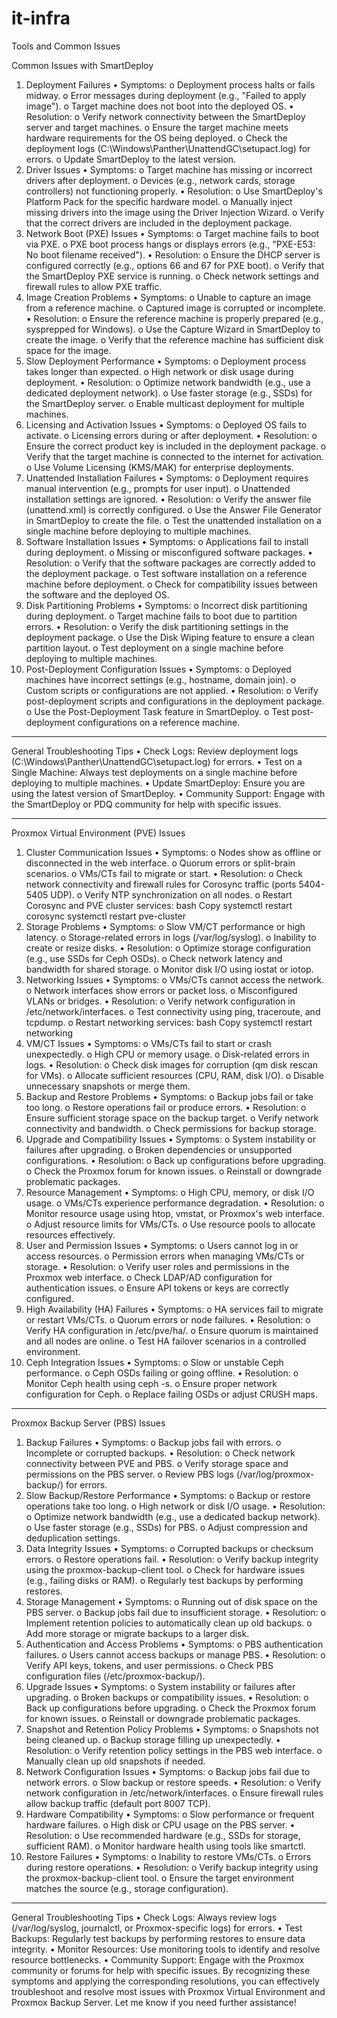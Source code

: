 # it-infra
Tools and Common Issues

Common Issues with SmartDeploy
1. Deployment Failures
•	Symptoms:
o	Deployment process halts or fails midway.
o	Error messages during deployment (e.g., "Failed to apply image").
o	Target machine does not boot into the deployed OS.
•	Resolution:
o	Verify network connectivity between the SmartDeploy server and target machines.
o	Ensure the target machine meets hardware requirements for the OS being deployed.
o	Check the deployment logs (C:\Windows\Panther\UnattendGC\setupact.log) for errors.
o	Update SmartDeploy to the latest version.
2. Driver Issues
•	Symptoms:
o	Target machine has missing or incorrect drivers after deployment.
o	Devices (e.g., network cards, storage controllers) not functioning properly.
•	Resolution:
o	Use SmartDeploy's Platform Pack for the specific hardware model.
o	Manually inject missing drivers into the image using the Driver Injection Wizard.
o	Verify that the correct drivers are included in the deployment package.
3. Network Boot (PXE) Issues
•	Symptoms:
o	Target machine fails to boot via PXE.
o	PXE boot process hangs or displays errors (e.g., "PXE-E53: No boot filename received").
•	Resolution:
o	Ensure the DHCP server is configured correctly (e.g., options 66 and 67 for PXE boot).
o	Verify that the SmartDeploy PXE service is running.
o	Check network settings and firewall rules to allow PXE traffic.
4. Image Creation Problems
•	Symptoms:
o	Unable to capture an image from a reference machine.
o	Captured image is corrupted or incomplete.
•	Resolution:
o	Ensure the reference machine is properly prepared (e.g., sysprepped for Windows).
o	Use the Capture Wizard in SmartDeploy to create the image.
o	Verify that the reference machine has sufficient disk space for the image.
5. Slow Deployment Performance
•	Symptoms:
o	Deployment process takes longer than expected.
o	High network or disk usage during deployment.
•	Resolution:
o	Optimize network bandwidth (e.g., use a dedicated deployment network).
o	Use faster storage (e.g., SSDs) for the SmartDeploy server.
o	Enable multicast deployment for multiple machines.
6. Licensing and Activation Issues
•	Symptoms:
o	Deployed OS fails to activate.
o	Licensing errors during or after deployment.
•	Resolution:
o	Ensure the correct product key is included in the deployment package.
o	Verify that the target machine is connected to the internet for activation.
o	Use Volume Licensing (KMS/MAK) for enterprise deployments.
7. Unattended Installation Failures
•	Symptoms:
o	Deployment requires manual intervention (e.g., prompts for user input).
o	Unattended installation settings are ignored.
•	Resolution:
o	Verify the answer file (unattend.xml) is correctly configured.
o	Use the Answer File Generator in SmartDeploy to create the file.
o	Test the unattended installation on a single machine before deploying to multiple machines.
8. Software Installation Issues
•	Symptoms:
o	Applications fail to install during deployment.
o	Missing or misconfigured software packages.
•	Resolution:
o	Verify that the software packages are correctly added to the deployment package.
o	Test software installation on a reference machine before deployment.
o	Check for compatibility issues between the software and the deployed OS.
9. Disk Partitioning Problems
•	Symptoms:
o	Incorrect disk partitioning during deployment.
o	Target machine fails to boot due to partition errors.
•	Resolution:
o	Verify the disk partitioning settings in the deployment package.
o	Use the Disk Wiping feature to ensure a clean partition layout.
o	Test deployment on a single machine before deploying to multiple machines.
10. Post-Deployment Configuration Issues
•	Symptoms:
o	Deployed machines have incorrect settings (e.g., hostname, domain join).
o	Custom scripts or configurations are not applied.
•	Resolution:
o	Verify post-deployment scripts and configurations in the deployment package.
o	Use the Post-Deployment Task feature in SmartDeploy.
o	Test post-deployment configurations on a reference machine.
________________________________________
General Troubleshooting Tips
•	Check Logs: Review deployment logs (C:\Windows\Panther\UnattendGC\setupact.log) for errors.
•	Test on a Single Machine: Always test deployments on a single machine before deploying to multiple machines.
•	Update SmartDeploy: Ensure you are using the latest version of SmartDeploy.
•	Community Support: Engage with the SmartDeploy or PDQ community for help with specific issues.
________________________________________




Proxmox Virtual Environment (PVE) Issues
1. Cluster Communication Issues
•	Symptoms:
o	Nodes show as offline or disconnected in the web interface.
o	Quorum errors or split-brain scenarios.
o	VMs/CTs fail to migrate or start.
•	Resolution:
o	Check network connectivity and firewall rules for Corosync traffic (ports 5404-5405 UDP).
o	Verify NTP synchronization on all nodes.
o	Restart Corosync and PVE cluster services:
bash
Copy
systemctl restart corosync
systemctl restart pve-cluster
2. Storage Problems
•	Symptoms:
o	Slow VM/CT performance or high latency.
o	Storage-related errors in logs (/var/log/syslog).
o	Inability to create or resize disks.
•	Resolution:
o	Optimize storage configuration (e.g., use SSDs for Ceph OSDs).
o	Check network latency and bandwidth for shared storage.
o	Monitor disk I/O using iostat or iotop.
3. Networking Issues
•	Symptoms:
o	VMs/CTs cannot access the network.
o	Network interfaces show errors or packet loss.
o	Misconfigured VLANs or bridges.
•	Resolution:
o	Verify network configuration in /etc/network/interfaces.
o	Test connectivity using ping, traceroute, and tcpdump.
o	Restart networking services:
bash
Copy
systemctl restart networking
4. VM/CT Issues
•	Symptoms:
o	VMs/CTs fail to start or crash unexpectedly.
o	High CPU or memory usage.
o	Disk-related errors in logs.
•	Resolution:
o	Check disk images for corruption (qm disk rescan for VMs).
o	Allocate sufficient resources (CPU, RAM, disk I/O).
o	Disable unnecessary snapshots or merge them.
5. Backup and Restore Problems
•	Symptoms:
o	Backup jobs fail or take too long.
o	Restore operations fail or produce errors.
•	Resolution:
o	Ensure sufficient storage space on the backup target.
o	Verify network connectivity and bandwidth.
o	Check permissions for backup storage.
6. Upgrade and Compatibility Issues
•	Symptoms:
o	System instability or failures after upgrading.
o	Broken dependencies or unsupported configurations.
•	Resolution:
o	Back up configurations before upgrading.
o	Check the Proxmox forum for known issues.
o	Reinstall or downgrade problematic packages.
7. Resource Management
•	Symptoms:
o	High CPU, memory, or disk I/O usage.
o	VMs/CTs experience performance degradation.
•	Resolution:
o	Monitor resource usage using htop, vmstat, or Proxmox's web interface.
o	Adjust resource limits for VMs/CTs.
o	Use resource pools to allocate resources effectively.
8. User and Permission Issues
•	Symptoms:
o	Users cannot log in or access resources.
o	Permission errors when managing VMs/CTs or storage.
•	Resolution:
o	Verify user roles and permissions in the Proxmox web interface.
o	Check LDAP/AD configuration for authentication issues.
o	Ensure API tokens or keys are correctly configured.
9. High Availability (HA) Failures
•	Symptoms:
o	HA services fail to migrate or restart VMs/CTs.
o	Quorum errors or node failures.
•	Resolution:
o	Verify HA configuration in /etc/pve/ha/.
o	Ensure quorum is maintained and all nodes are online.
o	Test HA failover scenarios in a controlled environment.
10. Ceph Integration Issues
•	Symptoms:
o	Slow or unstable Ceph performance.
o	Ceph OSDs failing or going offline.
•	Resolution:
o	Monitor Ceph health using ceph -s.
o	Ensure proper network configuration for Ceph.
o	Replace failing OSDs or adjust CRUSH maps.
________________________________________
Proxmox Backup Server (PBS) Issues
1. Backup Failures
•	Symptoms:
o	Backup jobs fail with errors.
o	Incomplete or corrupted backups.
•	Resolution:
o	Check network connectivity between PVE and PBS.
o	Verify storage space and permissions on the PBS server.
o	Review PBS logs (/var/log/proxmox-backup/) for errors.
2. Slow Backup/Restore Performance
•	Symptoms:
o	Backup or restore operations take too long.
o	High network or disk I/O usage.
•	Resolution:
o	Optimize network bandwidth (e.g., use a dedicated backup network).
o	Use faster storage (e.g., SSDs) for PBS.
o	Adjust compression and deduplication settings.
3. Data Integrity Issues
•	Symptoms:
o	Corrupted backups or checksum errors.
o	Restore operations fail.
•	Resolution:
o	Verify backup integrity using the proxmox-backup-client tool.
o	Check for hardware issues (e.g., failing disks or RAM).
o	Regularly test backups by performing restores.
4. Storage Management
•	Symptoms:
o	Running out of disk space on the PBS server.
o	Backup jobs fail due to insufficient storage.
•	Resolution:
o	Implement retention policies to automatically clean up old backups.
o	Add more storage or migrate backups to a larger disk.
5. Authentication and Access Problems
•	Symptoms:
o	PBS authentication failures.
o	Users cannot access backups or manage PBS.
•	Resolution:
o	Verify API keys, tokens, and user permissions.
o	Check PBS configuration files (/etc/proxmox-backup/).
6. Upgrade Issues
•	Symptoms:
o	System instability or failures after upgrading.
o	Broken backups or compatibility issues.
•	Resolution:
o	Back up configurations before upgrading.
o	Check the Proxmox forum for known issues.
o	Reinstall or downgrade problematic packages.
7. Snapshot and Retention Policy Problems
•	Symptoms:
o	Snapshots not being cleaned up.
o	Backup storage filling up unexpectedly.
•	Resolution:
o	Verify retention policy settings in the PBS web interface.
o	Manually clean up old snapshots if needed.
8. Network Configuration Issues
•	Symptoms:
o	Backup jobs fail due to network errors.
o	Slow backup or restore speeds.
•	Resolution:
o	Verify network configuration in /etc/network/interfaces.
o	Ensure firewall rules allow backup traffic (default port 8007 TCP).
9. Hardware Compatibility
•	Symptoms:
o	Slow performance or frequent hardware failures.
o	High disk or CPU usage on the PBS server.
•	Resolution:
o	Use recommended hardware (e.g., SSDs for storage, sufficient RAM).
o	Monitor hardware health using tools like smartctl.
10. Restore Failures
•	Symptoms:
o	Inability to restore VMs/CTs.
o	Errors during restore operations.
•	Resolution:
o	Verify backup integrity using the proxmox-backup-client tool.
o	Ensure the target environment matches the source (e.g., storage configuration).
________________________________________
General Troubleshooting Tips
•	Check Logs: Always review logs (/var/log/syslog, journalctl, or Proxmox-specific logs) for errors.
•	Test Backups: Regularly test backups by performing restores to ensure data integrity.
•	Monitor Resources: Use monitoring tools to identify and resolve resource bottlenecks.
•	Community Support: Engage with the Proxmox community or forums for help with specific issues.
By recognizing these symptoms and applying the corresponding resolutions, you can effectively troubleshoot and resolve most issues with Proxmox Virtual Environment and Proxmox Backup Server. Let me know if you need further assistance!

